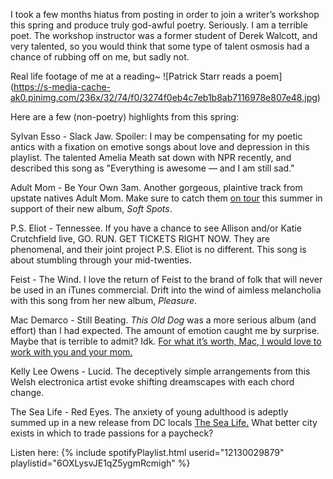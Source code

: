I took a few months hiatus from posting in order to join a writer’s workshop this spring and produce truly god-awful poetry. Seriously. I am a terrible poet. The workshop instructor was a former student of Derek Walcott, and very talented, so you would think that some type of talent osmosis had a chance of rubbing off on me, but sadly not. 
 
Real life footage of me at a reading~
![Patrick Starr reads a poem]
(https://s-media-cache-ak0.pinimg.com/236x/32/74/f0/3274f0eb4c7eb1b8ab7116978e807e48.jpg) 
 
Here are a few (non-poetry) highlights from this spring: 
 
Sylvan Esso - Slack Jaw. Spoiler: I may be compensating for my poetic antics with a fixation on emotive songs about love and depression in this playlist. The talented Amelia Meath sat down with NPR recently, and described this song as "Everything is awesome — and I am still sad." 
 
Adult Mom - Be Your Own 3am. Another gorgeous, plaintive track from upstate natives Adult Mom. Make sure to catch them [on tour](https://www.facebook.com/adultmomband/) this summer in support of their new album, *Soft Spots*. 
 
P.S. Eliot - Tennessee. If you have a chance to see Allison and/or Katie Crutchfield live, GO. RUN. GET TICKETS RIGHT NOW. They are phenomenal, and their joint project P.S. Eliot is no different. This song is about stumbling through your mid-twenties. 
 
Feist - The Wind. I love the return of Feist to the brand of folk that will never be used in an iTunes commercial. Drift into the wind of aimless melancholia with this song from her new album, *Pleasure*. 
 
Mac Demarco - Still Beating. *This Old Dog* was a more serious album (and effort) than I had expected. The amount of emotion caught me by surprise. Maybe that is terrible to admit? Idk. [For what it’s worth, Mac, I would love to work with you and your mom.](https://www.mac-demarco.com/2017/04/24/1161/) 
 
Kelly Lee Owens - Lucid. The deceptively simple arrangements from this Welsh electronica artist evoke shifting dreamscapes with each chord change. 
 
The Sea Life - Red Eyes. The anxiety of young adulthood is adeptly summed up in a new release from DC locals [The Sea Life.](https://thesealife.bandcamp.com/album/the-sea-life) What better city exists in which to trade passions for a paycheck? 
 
Listen here: 
{% include spotifyPlaylist.html userid="12130029879" playlistid="6OXLysvJE1qZ5ygmRcmigh" %}
